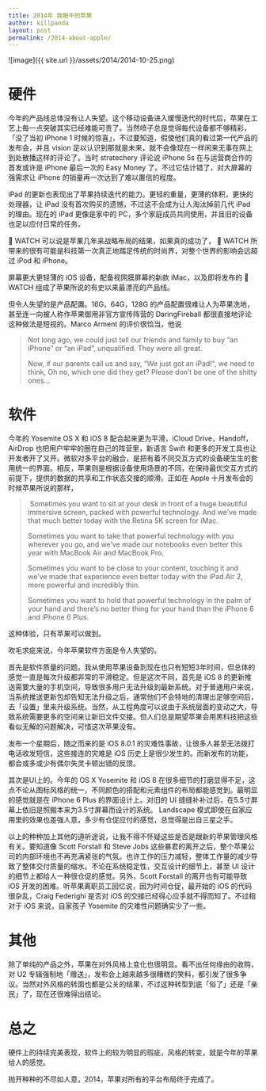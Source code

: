 ```yaml
---
title: 2014年 我眼中的苹果
author: killpanda
layout: post
permalink: /2014-about-apple/
---
```


![image]({{ site.url }}/assets/2014/2014-10-25.png)

# 硬件

今年的产品线总体没有让人失望。这个移动设备进入缓慢迭代的时代后，苹果在工艺上每一点突破其实已经难能可贵了。当然喷子总是觉得每代设备都不够精彩，「没了当初 iPhone 1 时候的惊喜」，不过要知道，假使他们真的看过第一代产品的发布会，并且 vision 足以认识到那就是未来，就不会像现在一样闲来无事在网上到处散播这样的评论了。当时 stratechery 评论说 iPhone 5s 在与运营商合作的首发或许是 iPhone 最后一次的 Easy Money 了。不过它估计错了，对大屏幕的强需求让 iPhone 的销量再一次达到了难以置信的程度。

iPad 的更新也表现出了苹果持续迭代的能力。更轻的重量，更薄的体积，更快的处理器，让 iPad 没有首次购买的遗憾，不过这不会成为让人淘汰掉前几代 iPad 的理由。现在的 iPad 更像是家中的 PC，多个家庭成员共同使用，并且旧的设备也足以应付日常的任务。

 WATCH 可以说是苹果几年来战略布局的结果，如果真的成功了，  WATCH 所带来的很有可能是科技第一次真正地踏足传统的时尚界，对整个世界的影响会远超过 iPod 和 iPhone。

屏幕更大更轻薄的 iOS 设备，配备视网膜屏幕的新款 iMac，以及即将发布的  WATCH 组成了苹果所说的有史以来最漂亮的产品线。

但令人失望的是产品配置。16G，64G，128G 的产品配置很难让人为苹果洗地，甚至连一向被人称作苹果御用非官方宣传阵营的 DaringFireball 都很直接地评论这种做法是短视的。Marco Arment 的评价很恰当，他说

> Not long ago, we could just tell our friends and family to buy “an iPhone” or “an iPad”, unqualified. They were all great.
> 
> Now, if our parents call us and say, “We just got an iPad!”, we need to think, Oh no, which one did they get? Please don’t be one of the shitty ones… 

# 软件

今年的 Yosemite OS X 和 iOS 8 配合起来更为平滑，iCloud Drive，Handoff，AirDrop 也把用户牢牢的圈在自己的阵营里，新语言 Swift 和更多的开发工具也让开发者开了又开。微软对多平台的融合，是把有着不同交互方式的设备硬生生的套用统一的界面。相反，苹果则是根据设备使用场景的不同，在保持最优交互方式的前提下，提供的数据的共享和工作状态交接的顺滑。正如在 Apple 十月发布会的时候苹果所说的那样，

>  Sometimes you want to sit at your desk in front of a huge beautiful immersive screen, packed with powerful technology. And we’ve made that much better today with the Retina 5K screen for iMac.
> 
> Sometimes you want to take that powerful technology with you wherever you go, and we’ve made our notebooks even better this year with MacBook Air and MacBook Pro.
> 
> Sometimes you want to be close to your content, touching it and we’ve made that experience even better today with the iPad Air 2, more powerful and incredibly thin.
> 
> Sometimes you want to hold that powerful technology in the palm of your hand and there’s no better thing for your hand than the iPhone 6 and iPhone 6 Plus. 

这种体验，只有苹果可以做到。

吹毛求疵来说，今年苹果软件方面是令人失望的。

首先是软件质量的问题。我从使用苹果设备到现在也只有短短3年时间，但总体的感觉一直是每次升级都非常的平滑稳定。但是这次不同，首先是 iOS 8 的更新推送需要大量的手机空间，导致很多用户无法升级到最新系统。对于普通用户来说，当系统推送更新包却告知无法升级之后，通常他们不会特地的清理出足够空间后，去「设置」里来升级系统。当然，从工程角度可以说由于系统层面的变动之大，导致系统需要更多的空间来让新旧文件交接。但人们总是期望苹果会用黑科技把这些看似无解的问题解决，可惜这次苹果没有。

发布一个星期后，随之而来的是 iOS 8.0.1 的灾难性事故，让很多人甚至无法拨打电话收发短信，这些接连的灾难是 iOS 历史上是很少发生的。而新发布的功能，都会或多或少有偶尔失灵卡顿出错的反馈。

其次是UI上的。今年的 OS X Yosemite 和 iOS 8 在很多细节的打磨显得不足，这点不论从图标风格的统一，不同颜色的搭配和元素组件的布局都能感觉到。最明显的感觉就是在 iPhone 6 Plus 的界面设计上。对旧的 UI 缝缝补补过后，在5.5寸屏幕上依旧是照搬本来为3.5寸屏幕而设计的系统。 Landscape 模式即使在自家应用里的效果也差强人意，多少有仓促应付的感觉，总觉得是出自三星之手。

以上的种种加上其他的道听途说，让我不得不怀疑这些是否是跟新的苹果管理风格有关。要知道像 Scott Forstall 和 Steve Jobs 这些暴君的离开之后，整个苹果公司的内部环境也不再充满紧张的气氛。也许工作的压力减轻，整体工作量的减少导致了整体交付质量的缩水。不论在系统稳定性，交互设计的细节上，甚至 UI 设计的细节上都给人一种很仓促的感觉。另外，Scott Forstall 的离开也有可能导致 iOS 开发的困难。听苹果离职员工回忆说，因为时间仓促，最开始的 iOS 的代码很杂乱，Craig Federighi 是否对 iOS 的交接已经得心应手就不得而知了。不过相对于 iOS 来说，自家孩子 Yosemite 的灾难性问题确实少了一些。

# 其他

除了单纯的产品之外，苹果在对外风格上变化也很明显。看不出任何缘由的收购，对 U2 专辑强制地「赠送」，发布会上越来越多很糟糕的笑料，都引发了很多争议。当然对外风格的转面也都是公关的结果，不过这种转型到底「俗了」还是「亲民」了，现在还很难得出结论。

# 总之

硬件上的持续完美表现，软件上的较为明显的瑕疵，风格的转变，就是今年的苹果给人的感觉。

抛开种种的不尽如人意，2014，苹果对所有的平台布局终于完成了。

